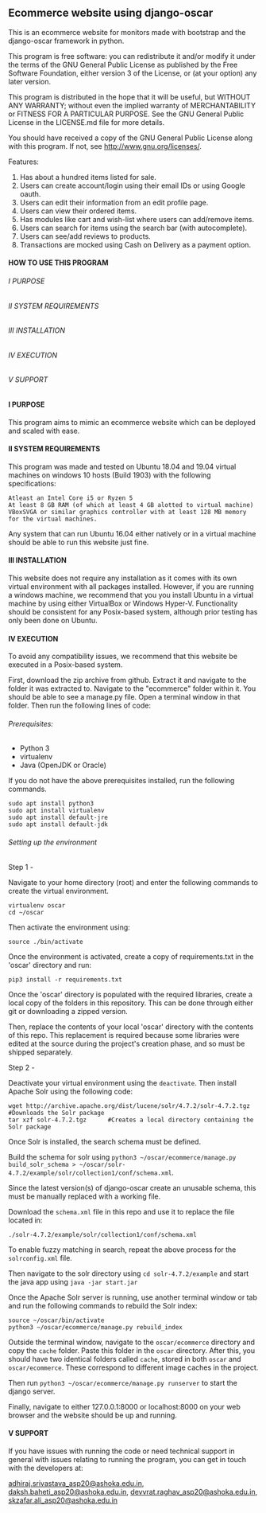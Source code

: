 Ecommerce website using django-oscar
------------------------------------

This is an ecommerce website for monitors made with bootstrap and the django-oscar framework in python.

This program is free software: you can redistribute it and/or modify
it under the terms of the GNU General Public License as published by
the Free Software Foundation, either version 3 of the License, or
(at your option) any later version.

This program is distributed in the hope that it will be useful,
but WITHOUT ANY WARRANTY; without even the implied warranty of
MERCHANTABILITY or FITNESS FOR A PARTICULAR PURPOSE.  See the
GNU General Public License in the LICENSE.md file for more details.

You should have received a copy of the GNU General Public License
along with this program.  If not, see <http://www.gnu.org/licenses/>.

Features:
1. Has about a hundred items listed for sale.
1. Users can create account/login using their email IDs or using Google oauth.
1. Users can edit their information from an edit profile page.
1. Users can view their ordered items.
1. Has modules like cart and wish-list where users can add/remove items.
1. Users can search for items using the search bar (with autocomplete). 
1. Users can see/add reviews to products.
1. Transactions are mocked using Cash on Delivery as a payment option.


#### HOW TO USE THIS PROGRAM

######	I	PURPOSE
######	II	SYSTEM REQUIREMENTS
######	III	INSTALLATION
######	IV	EXECUTION 
######	V	SUPPORT

####	I	PURPOSE

This program aims to mimic an ecommerce website which can be deployed and scaled with ease. 

####	II	SYSTEM REQUIREMENTS
   
   This program was made and tested on Ubuntu 18.04 and 19.04 virtual machines on windows 10 hosts (Build 1903) with the following specifications:

	Atleast an Intel Core i5 or Ryzen 5
	At least 8 GB RAM (of which at least 4 GB alotted to virtual machine)
	VBoxSVGA or similar graphics controller with at least 128 MB memory for the virtual machines.

   Any system that can run Ubuntu 16.04 either natively or in a virtual machine should be able to run this website just fine.

####	III	INSTALLATION
	
This website does not require any installation as it comes with its own virtual environment with all packages installed.
However, if you are running a windows machine, we recommend that you you install Ubuntu in a virtual machine by using either VirtualBox or Windows Hyper-V.
Functionality should be consistent for any Posix-based system, although prior testing has only been done on Ubuntu.
	
####	IV	EXECUTION
	
To avoid any compatibility issues, we recommend that this website be executed in a Posix-based system.

First, download the zip archive from github. Extract it and navigate to the folder it was extracted to. Navigate to the "ecommerce" folder within it. You should be able to see a manage.py file. Open a terminal window in that folder. Then run the following lines of code:

###### Prerequisites:

- Python 3
- virtualenv
- Java (OpenJDK or Oracle)

If you do not have the above prerequisites installed, run the following commands.

```
sudo apt install python3
sudo apt install virtualenv 
sudo apt install default-jre
sudo apt install default-jdk
```

###### Setting up the environment

Step 1 -

Navigate to your home directory (root) and enter the following commands to create the virtual environment.

```
virtualenv oscar
cd ~/oscar
```
Then activate the environment using:

```
source ./bin/activate
```
Once the environment is activated, create a copy of requirements.txt in the 'oscar' directory and run:

```
pip3 install -r requirements.txt
```

Once the 'oscar' directory is populated with the required libraries, create a local copy of the folders in this repository. This can be done through either git or downloading a zipped version. 

Then, replace the contents of your local 'oscar' directory with the contents of this repo. This replacement is required because some libraries were edited at the source during the project's creation phase, and so must be shipped separately.

Step 2 - 

Deactivate your virtual environment using the `deactivate`. Then install Apache Solr using the following code:

```
wget http://archive.apache.org/dist/lucene/solr/4.7.2/solr-4.7.2.tgz	#Downloads the Solr package
tar xzf solr-4.7.2.tgz		#Creates a local directory containing the Solr package
```
Once Solr is installed, the search schema must be defined. 

Build the schema for solr using `python3 ~/oscar/ecommerce/manage.py build_solr_schema > ~/oscar/solr-4.7.2/example/solr/collection1/conf/schema.xml`.

Since the latest version(s) of django-oscar create an unusable schema, this must be manually replaced with a working file.

Download the `schema.xml` file in this repo and use it to replace the file located in:

```./solr-4.7.2/example/solr/collection1/conf/schema.xml```

To enable fuzzy matching in search, repeat the above process for the `solrconfig.xml` file.

Then navigate to the solr directory using `cd solr-4.7.2/example` and start the java app using `java -jar start.jar`

Once the Apache Solr server is running, use another terminal window or tab and run the following commands to rebuild the Solr index:

```
source ~/oscar/bin/activate
python3 ~/oscar/ecommerce/manage.py rebuild_index
```

Outside the terminal window, navigate to the `oscar/ecommerce` directory and copy the `cache` folder. Paste this folder in the `oscar` directory. After this, you should have two identical folders called `cache`, stored in both `oscar` and `oscar/ecommerce`. These correspond to different image caches in the project.

Then run `python3 ~/oscar/ecommerce/manage.py runserver` to start the django server.

Finally, navigate to either 127.0.0.1:8000 or localhost:8000 on your web browser and the website should be up and running.


####	V	SUPPORT
	
If you have issues with running the code or need technical support in general with
issues relating to running the program, you can get in touch with the developers at:

adhiraj.srivastava_asp20@ashoka.edu.in, 
daksh.baheti_asp20@ashoka.edu.in, 
devvrat.raghav_asp20@ashoka.edu.in, 
skzafar.ali_asp20@ashoka.edu.in

